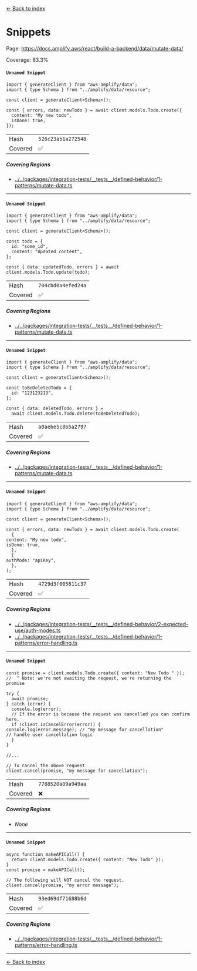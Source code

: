 [<- Back to index](../../../../../docs-pages.md)

#  Snippets

Page: https://docs.amplify.aws/react/build-a-backend/data/mutate-data/

Coverage: 83.3%

#### `Unnamed Snippet`

~~~
import { generateClient } from "aws-amplify/data";
import { type Schema } from "../amplify/data/resource";

const client = generateClient<Schema>();

const { errors, data: newTodo } = await client.models.Todo.create({
  content: "My new todo",
  isDone: true,
});

~~~

| | |
| -- | -- |
| Hash | `526c23ab1a272548` |
| Covered | ✅ |

##### Covering Regions

- [../../packages/integration-tests/\_\_tests\_\_/defined-behavior/1-patterns/mutate-data.ts](../../../../../../../packages/integration-tests/__tests__/defined-behavior/1-patterns/mutate-data.ts#L59)

---

#### `Unnamed Snippet`

~~~
import { generateClient } from "aws-amplify/data";
import { type Schema } from "../amplify/data/resource";

const client = generateClient<Schema>();

const todo = {
  id: "some_id",
  content: "Updated content",
};

const { data: updatedTodo, errors } = await client.models.Todo.update(todo);

~~~

| | |
| -- | -- |
| Hash | `704cbd0a4efed24a` |
| Covered | ✅ |

##### Covering Regions

- [../../packages/integration-tests/\_\_tests\_\_/defined-behavior/1-patterns/mutate-data.ts](../../../../../../../packages/integration-tests/__tests__/defined-behavior/1-patterns/mutate-data.ts#L90)

---

#### `Unnamed Snippet`

~~~
import { generateClient } from "aws-amplify/data";
import { type Schema } from "../amplify/data/resource";

const client = generateClient<Schema>();

const toBeDeletedTodo = {
  id: "123123213",
};

const { data: deletedTodo, errors } =
  await client.models.Todo.delete(toBeDeletedTodo);

~~~

| | |
| -- | -- |
| Hash | `a0aebe5c8b5a2797` |
| Covered | ✅ |

##### Covering Regions

- [../../packages/integration-tests/\_\_tests\_\_/defined-behavior/1-patterns/mutate-data.ts](../../../../../../../packages/integration-tests/__tests__/defined-behavior/1-patterns/mutate-data.ts#L120)

---

#### `Unnamed Snippet`

~~~
import { generateClient } from "aws-amplify/data";
import { type Schema } from "../amplify/data/resource";

const client = generateClient<Schema>();

const { errors, data: newTodo } = await client.models.Todo.create(
  {
content: "My new todo",
isDone: true,
  },
  {
authMode: "apiKey",
  },
);

~~~

| | |
| -- | -- |
| Hash | `4729d3f005811c37` |
| Covered | ✅ |

##### Covering Regions

- [../../packages/integration-tests/\_\_tests\_\_/defined-behavior/2-expected-use/auth-modes.ts](../../../../../../../packages/integration-tests/__tests__/defined-behavior/2-expected-use/auth-modes.ts#L338)
- [../../packages/integration-tests/\_\_tests\_\_/defined-behavior/1-patterns/error-handling.ts](../../../../../../../packages/integration-tests/__tests__/defined-behavior/1-patterns/error-handling.ts#L746)

---

#### `Unnamed Snippet`

~~~
const promise = client.models.Todo.create({ content: "New Todo " });
//  ^ Note: we're not awaiting the request, we're returning the promise

try {
  await promise;
} catch (error) {
  console.log(error);
  // If the error is because the request was cancelled you can confirm here.
  if (client.isCancelError(error)) {
console.log(error.message); // "my message for cancellation"
// handle user cancellation logic
  }
}

//...

// To cancel the above request
client.cancel(promise, "my message for cancellation");

~~~

| | |
| -- | -- |
| Hash | `7788520a09a949aa` |
| Covered | ❌ |

##### Covering Regions

- *None*

---

#### `Unnamed Snippet`

~~~
async function makeAPICall() {
  return client.models.Todo.create({ content: "New Todo" });
}
const promise = makeAPICall();

// The following will NOT cancel the request.
client.cancel(promise, "my error message");

~~~

| | |
| -- | -- |
| Hash | `93ed69df71688b6d` |
| Covered | ✅ |

##### Covering Regions

- [../../packages/integration-tests/\_\_tests\_\_/defined-behavior/1-patterns/error-handling.ts](../../../../../../../packages/integration-tests/__tests__/defined-behavior/1-patterns/error-handling.ts#L746)

---

[<- Back to index](../../../../../docs-pages.md)
